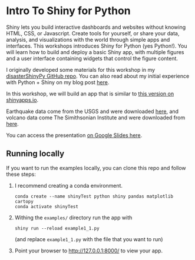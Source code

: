 # Intro To Shiny for Python
Shiny lets you build interactive dashboards and websites without knowing HTML, CSS, or Javascript. Create tools for yourself, or share your data, analysis, and visualizations with the world through simple apps and interfaces. This workshops introduces Shiny for Python (yes Python!).  You will learn how to build and deploy a basic Shiny app, with multiple figures and a user interface containing widgets that control the figure content.

I originally developed some materials for this workshop in my [disasterShinyPy GitHub repo](https://github.com/ageller/disasterShinyPy).  You can also read about my initial experience with Python + Shiny on my blog post [here](https://sites.northwestern.edu/researchcomputing/2023/04/12/experimenting-with-shiny-for-python/).

In this workshop, we will build an app that is similar to [this version on shinyapps.io](https://ageller.shinyapps.io/disasterpy/).

Earthquake data come from the USGS and were downloaded [here](https://www.kaggle.com/datasets/thedevastator/uncovering-geophysical-insights-analyzing-usgs-e), and volcano data come The Simithsonian Institute and were downloaded from [here](https://www.kaggle.com/datasets/jessemostipak/volcano-eruptions).

You can access the presentation [on Google Slides here](https://docs.google.com/presentation/d/1XEwFZRhWh1zjKL4oQAqYKrUFbs1Ij8wT/edit?usp=sharing&ouid=100526071325620132362&rtpof=true&sd=true). 


## Running locally

If you want to run the examples locally, you can clone this repo and follow these steps:

1. I recommend creating a conda environment.  
    ```
    conda create --name shinyTest python shiny pandas matplotlib cartopy
    conda activate shinyTest
    ```

2. Withing the `examples/` directory run the app with 
    ```
    shiny run --reload example1_1.py
    ```

    (and replace `example1_1.py` with the file that you want to run)

3. Point your browser to http://127.0.0.1:8000/ to view your app.
